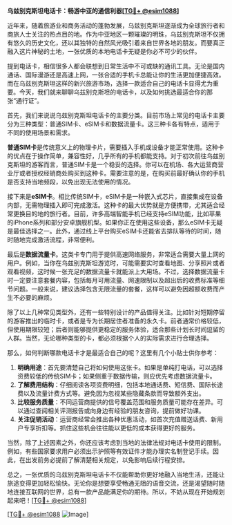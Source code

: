 **乌兹别克斯坦电话卡：畅游中亚的通信利器[[TG💪+ @esim1088](https://t.me/s/esim1088)]**

近年来，随着旅游业和商务活动的蓬勃发展，乌兹别克斯坦逐渐成为全球旅行者和商旅人士关注的热点目的地。作为中亚地区一颗璀璨的明珠，乌兹别克斯坦不仅拥有悠久的历史文化，还以其独特的自然风光吸引着来自世界各地的朋友。而要真正融入这片神秘的土地，一张优质的本地电话卡无疑是你必不可少的伙伴。

提到电话卡，相信很多人都会联想到日常生活中不可或缺的通讯工具。无论是国内通话、国际漫游还是高速上网，一张合适的手机卡总能让你的生活更加便捷高效。而在乌兹别克斯坦这样的新兴旅游市场，选择一款适合自己的电话卡显得尤为重要。今天，我们就来聊聊乌兹别克斯坦的电话卡，以及如何挑选最适合你的那张“通行证”。

首先，我们来说说乌兹别克斯坦电话卡的主要分类。目前市场上常见的电话卡主要分为三种类型：普通SIM卡、eSIM卡和数据流量卡。这三种卡各有特点，适用于不同的使用场景和需求。

**普通SIM卡**是传统意义上的物理卡片，需要插入手机或设备才能正常使用。这种卡的优点在于操作简单，兼容性好，几乎所有的手机都能支持。对于初次前往乌兹别克斯坦的游客而言，普通SIM卡是一个稳妥的选择。你可以在机场、各大运营商营业厅或者授权经销商处购买到这种卡。需要注意的是，在购买前最好确认你的手机是否支持当地频段，以免出现无法使用的情况。

接下来是**eSIM卡**。相比传统SIM卡，eSIM卡是一种嵌入式芯片，直接集成在设备内部，无需物理插入即可完成激活。这种卡的最大优势就是方便携带，尤其适合经常更换目的地的旅行者。目前，许多高端智能手机已经支持eSIM功能，比如苹果的iPhone系列和部分安卓旗舰机型。如果你正在使用这些设备，那么eSIM卡无疑是最佳选择之一。此外，通过线上平台购买eSIM卡还能省去排队等待的时间，随时随地完成激活流程，非常便利。

最后是**数据流量卡**。这类卡专门用于提供高速网络服务，非常适合需要大量上网的用户。例如，当你在乌兹别克斯坦游览时，可能需要实时查看地图、分享照片或者观看视频，这时候一张充足的数据流量卡就能派上大用场。不过，选择数据流量卡时一定要注意套餐内容，包括每月可用流量、网速限制以及超出后的收费标准等细节问题。一般来说，建议选择包含无限流量的套餐，这样可以避免因超额收费而产生不必要的麻烦。

除了以上几种常见类型外，还有一些特别设计的产品值得关注。比如针对短期停留的游客推出的临时卡，或者是专为长期居住者准备的永久卡。前者通常价格较低，但使用期限较短；后者则能够提供更稳定的服务体验，适合那些计划长时间逗留的人群。当然，无论哪种类型的卡，都必须根据个人的实际需求进行合理选择。

那么，如何判断哪款电话卡才是最适合自己的呢？这里有几个小贴士供你参考：

1. **明确用途**：首先要清楚自己将如何使用这张卡。如果是单纯打电话，可以选择资费较低的传统SIM卡；如果侧重于数据传输，则应优先考虑数据流量卡。
2. **了解费用结构**：仔细阅读各项资费明细，包括本地通话费、短信费、国际长途费以及流量计费方式等。避免因为忽视某些隐藏条款而导致额外支出。
3. **比较服务质量**：不同运营商提供的信号覆盖范围和服务质量可能存在差异。可以通过查阅相关评测报告或向身边有经验的朋友咨询，提前做好功课。
4. **关注促销活动**：运营商经常会推出各种优惠活动，如首次充值赠送话费、新用户专享折扣等。抓住这些机会往往能以更低的成本获得更好的服务。

当然，除了上述因素之外，你还应该考虑到当地的法律法规对电话卡使用的限制。例如，有些国家要求用户必须出示护照等有效证件才能办理实名制登记手续。因此，在出发前务必提前了解清楚相关规定，以免影响后续行程安排。

总之，一张优质的乌兹别克斯坦电话卡不仅能帮助你更好地融入当地生活，还能让旅途变得更加轻松愉快。无论你是想要享受畅通无阻的语音交流，还是渴望随时随地连接互联网的世界，总有一款产品能满足你的期待。所以，不妨从现在开始规划起来吧！[[TG💪+ @esim1088](https://t.me/s/esim1088)]

[[TG💪+ @esim1088](https://t.me/s/esim1088) ![Image](https://i.postimg.cc/4NQfJmqS/Snipaste-2025-05-13-00-14-12.png)]